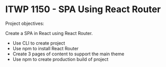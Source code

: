 # ITWP 1150 - SPA Using React Router

Project objectives:

Create a SPA in React using React Router.
- Use CLI to create project
- Use npm to install React Router
- Create 3 pages of content to support the main theme
- Use npm to create production build of project
